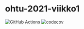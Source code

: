 # ohtu-2021-viikko1
![GitHub Actions](https://github.com/eherra/ohtu-2021-viikko1/workflows/Java%20CI%20with%20Gradle/badge.svg)
[![codecov](https://codecov.io/gh/eherra/ohtu-2021-viikko1/branch/main/graph/badge.svg?token=2F30MT40VT)](https://codecov.io/gh/eherra/ohtu-2021-viikko1)

